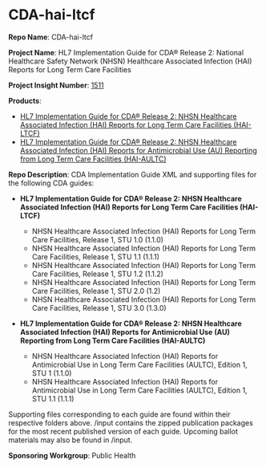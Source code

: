 # CDA-hai-ltcf

**Repo Name**: CDA-hai-ltcf

**Project Name**: HL7 Implementation Guide for CDA® Release 2: National Healthcare Safety Network (NHSN) Healthcare Associated Infection (HAI) Reports for Long Term Care Facilities

**Project Insight Number**: [1511](https://www.hl7.org/Special/committees/projman/searchableprojectindex.cfm?action=edit&ProjectNumber=1511)

**Products**: 
 * [HL7 Implementation Guide for CDA® Release 2: NHSN Healthcare Associated Infection (HAI) Reports for Long Term Care Facilities (HAI-LTCF)](https://www.hl7.org/implement/standards/product_brief.cfm?product_id=546)
 * [HL7 Implementation Guide for CDA® Release 2: NHSN Healthcare Associated Infection (HAI) Reports for Antimicrobial Use (AU) Reporting from Long Term Care Facilities (HAI-AULTC)](https://www.hl7.org/implement/standards/product_brief.cfm?product_id=646)


**Repo Description**: CDA Implementation Guide XML and supporting files for the following CDA guides:
 * **HL7 Implementation Guide for CDA® Release 2: NHSN Healthcare Associated Infection (HAI) Reports for Long Term Care Facilities (HAI-LTCF)**
   * NHSN Healthcare Associated Infection (HAI) Reports for Long Term Care Facilities, Release 1, STU 1.0 (1.1.0)
   * NHSN Healthcare Associated Infection (HAI) Reports for Long Term Care Facilities, Release 1, STU 1.1 (1.1.1)
   * NHSN Healthcare Associated Infection (HAI) Reports for Long Term Care Facilities, Release 1, STU 1.2 (1.1.2)
   * NHSN Healthcare Associated Infection (HAI) Reports for Long Term Care Facilities, Release 1, STU 2.0 (1.2)
   * NHSN Healthcare Associated Infection (HAI) Reports for Long Term Care Facilities, Release 1, STU 3.0 (1.3.0)
   

 * **HL7 Implementation Guide for CDA® Release 2: NHSN Healthcare Associated Infection (HAI) Reports for Antimicrobial Use (AU) Reporting from Long Term Care Facilities (HAI-AULTC)**
   * NHSN Healthcare Associated Infection (HAI) Reports for Antimicrobial Use in Long Term Care Facilities (AULTC), Edition 1, STU 1 (1.1.0)
   * NHSN Healthcare Associated Infection (HAI) Reports for Antimicrobial Use in Long Term Care Facilities (AULTC), Edition 1, STU 1.1 (1.1.1)

Supporting files corresponding to each guide are found within their respective folders above. /input contains the zipped publication packages for the most recent published version of each guide. Upcoming ballot materials may also be found in /input. 

**Sponsoring Workgroup**: Public Health
